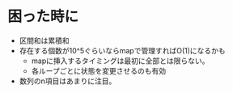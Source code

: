 # 困った時に

- 区間和は累積和
- 存在する個数が10^5ぐらいならmapで管理すればO(1)になるかも
  - mapに挿入するタイミングは最初に全部とは限らない。
  - 各ループごとに状態を変更させるのも有効
- 数列のn項目はあまりに注目。